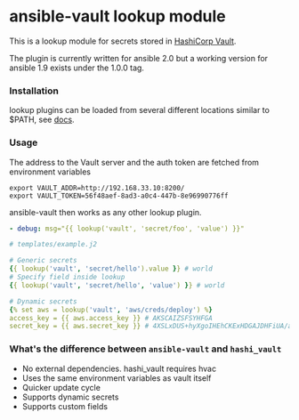 # ansible-vault lookup module
This is a lookup module for secrets stored in [HashiCorp Vault](https://vaultproject.io/).

The plugin is currently written for ansible 2.0 but a working version for ansible 1.9 exists under the 1.0.0 tag.

### Installation
lookup plugins can be loaded from several different locations similar to $PATH, see [docs](http://docs.ansible.com/ansible/intro_configuration.html#lookup-plugins).

### Usage
The address to the Vault server and the auth token are fetched from environment variables

    export VAULT_ADDR=http://192.168.33.10:8200/
    export VAULT_TOKEN=56f48aef-8ad3-a0c4-447b-8e96990776ff

ansible-vault then works as any other lookup plugin.

```yaml
- debug: msg="{{ lookup('vault', 'secret/foo', 'value') }}"
```

```yaml
# templates/example.j2

# Generic secrets
{{ lookup('vault', 'secret/hello').value }} # world
# Specify field inside lookup
{{ lookup('vault', 'secret/hello', 'value') }} # world

# Dynamic secrets
{% set aws = lookup('vault', 'aws/creds/deploy') %}
access_key = {{ aws.access_key }} # AKSCAIZSFSYHFGA
secret_key = {{ aws.secret_key }} # 4XSLxDUS+hyXgoIHEhCKExHDGAJDHFiUA/adi
```

### What's the difference between `ansible-vault` and `hashi_vault`

- No external dependencies. hashi_vault requires hvac
- Uses the same environment variables as vault itself
- Quicker update cycle
- Supports dynamic secrets
- Supports custom fields

